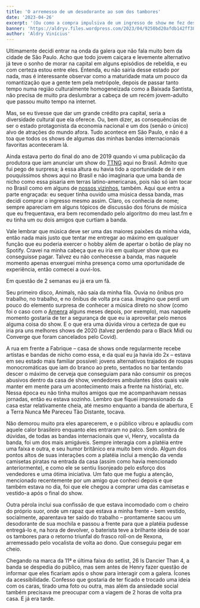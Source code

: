 ```yaml
---
title: 'O arremesso de um desodorante ao som dos tambores'
date: '2023-04-26'
excerpt: '(Ou como a compra impulsiva de um ingresso de show me fez descobrir uma das minhas bandas favoritas)'
banner: 'https://aldryv.files.wordpress.com/2023/04/9250bd20afdb142ff3834b528b71a32f.png'
author: 'Aldry Vinícius'
---
```


Ultimamente decidi entrar na onda da galera que não fala muito bem da cidade de São Paulo. Acho que todo jovem caiçara e levemente alternativo já teve o sonho de morar na capital em alguns episódios de rebeldia, e eu com certeza estou entre eles. Entenda, eu não sairia desse estado por nada, mas é interessante observar como a maturidade mata um pouco da romantização que a gente tem pela metrópole, depois de passar tanto tempo numa região culturalmente homogeneizada como a Baixada Santista, não precisa de muito pra deslumbrar a cabeça de um recém jovem-adulto que passou muito tempo na internet.

Mas, se eu tivesse que dar um grande crédito pra capital, seria a diversidade cultural que ela oferece. Ou, bem dizer, as consequências de ser o estado protagonista da economia nacional e um dos (senão o único) alvo de atrações do mundo afora. Tudo acontece em São Paulo, e não é a toa que todos os shows de algumas das minhas bandas internacionais favoritas aconteceram lá.

Ainda estava perto do final do ano de 2019 quando vi uma publicação da produtora que iam anunciar um show do [TTNG](https://ttng.band/) aqui no Brasil. Admito que fui pego de surpresa; à essa altura eu havia tido a oportunidade de ir em pouquíssimos shows aqui no Brasil e não imaginaria que uma banda de nicho como essa pisaria em terras latino-americanas, pois não só iam tocar no Brasil como em alguns de [nossos vizinhos](https://sargenthouse.com/blogs/ttng-tumblr/posts/5930249/ttng-performing-in-soa-paulo-brazil-jan-2020), também. Aqui que entra a parte engraçada: eu sequer tinha ouvido uma música dessa banda, mas decidi comprar o ingresso mesmo assim. Claro, os conhecia de nome; sempre apareciam em alguns tópicos de discussão dos fóruns de música que eu frequentava, era bem recomendado pelo algoritmo do meu last.fm e eu tinha um ou dois amigos que curtiam a banda.

Vale lembrar que música deve ser uma das maiores paixões da minha vida, então nada mais justo que tentar me entregar ao máximo em qualquer função que eu poderia exercer o hobby além de apertar o botão de play no Spotify. Cravei na minha cabeça que eu iria em qualquer show que eu conseguisse pagar. Talvez eu não conhecesse a banda, mas naquele momento apenas enxerguei minha presença como uma oportunidade de experiência, então comecei a ouvi-los.

Em questão de 2 semanas eu já era um fã.

Seu primeiro disco, Animals, não saía da minha fila. Ouvia no ônibus pro trabalho, no trabalho, e no ônibus de volta pra casa. Imagino que perdi um pouco do elemento surpresa de conhecer a música direto no show (como foi o caso com o [Amenra](https://amenra-official.tumblr.com/post/189493606406/mexican-dates-added-amenra-south-american-tour) alguns meses depois, por exemplo), mas naquele momento gostaria de ter a segurança de que eu ia aproveitar pelo menos alguma coisa do show. E o que era uma dúvida virou a certeza de que eu iria pra uns melhores shows de 2020 (talvez perdendo para o Black Midi ou Converge que foram cancelados pelo Covid).

A rua em frente a Fabrique – casa de shows onde regularmente recebe artistas e bandas de nicho como essa, e da qual eu ja havia ido 2x – estava em seu estado mais familiar possível: jovens alternativos trajados de roupas monocromáticas que iam do branco ao preto, sentados no bar tentando descer o máximo de cerveja que conseguiam para não consumir os preços abusivos dentro da casa de show, vendedores ambulantes (dos quais vale manter em mente para um acontecimento mais a frente na história), etc. Nessa época eu não tinha muitos amigos que me acompanhavam nessas jornadas, então eu estava sozinho. Lembro que fiquei impressionado da casa estar relativamente cheia, até mesmo enquanto a banda de abertura, E a Terra Nunca Me Pareceu Tão Distante, tocava.

Não demorou muito pra eles aparecerem, e o público vibrou e aplaudiu com aquele calor brasileiro enquanto eles entraram no palco. Sem sombra de dúvidas, de todas as bandas internacionais que vi, Henry, vocalista da banda, foi um dos mais amigáveis. Sempre interagia com a platéia entre uma faixa e outra, e seu humor britânico era muito bem vindo. Algum dos pontos altos de suas interações com a platéia inclui a menção da venda camisetas piratas na entrada da casa (assim como havia mencionado anteriormente), e como ele se sentiu lisonjeado pelo esforço dos vendedores e uma ótima iniciativa. Um fato que me fugiu a atenção, mencionado recentemente por um amigo que conheci depois e que também estava no dia, foi que ele chegou a comprar uma das camisetas e vestido-a após o final do show.

Outra pérola inclui sua confissão de que estava incomodado com o cheiro do próprio suor, onde um rapaz que estava a minha frente – bem vestido, socialmente, aparentava ter saído do trabalho – prontamente sacou um desodorante de sua mochila e passou a frente para que a platéia pudesse entregá-lo e, na hora de devolver, o baterista teve a brilhante ideia de soar os tambores para o retorno triunfal do frasco roll-on de Rexona, arremessado pelo vocalista de volta ao dono. Que conseguiu pegar em cheio.

Chegando na marca da 11ª e última faixa do setlist, 26 Is Dancier Than 4, a banda se despedia do público, mas sem antes de Henry fazer questão de informar que eles ficariam após o show para interagir com a galera. Ícones da acessibilidade. Confesso que gostaria de ter ficado e trocado uma ideia com os caras, tirado uma foto ou outra, mas além da ansiedade social também precisava me preocupar com a viagem de 2 horas de volta pra casa. E já era tarde.